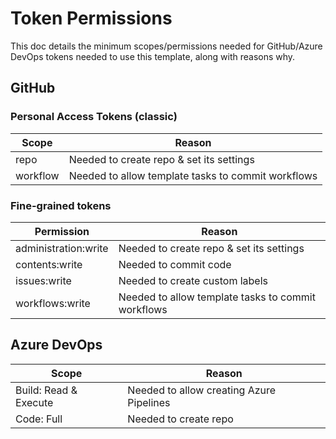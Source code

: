 # Token Permissions

This doc details the minimum scopes/permissions needed for GitHub/Azure DevOps tokens needed to use this template, along with reasons why.

## GitHub

### Personal Access Tokens (classic)

| **Scope** | **Reason**                                         |
| --------- | -------------------------------------------------- |
| repo      | Needed to create repo & set its settings           |
| workflow  | Needed to allow template tasks to commit workflows |

### Fine-grained tokens

| **Permission**       | **Reason**                                         |
| -------------------- | -------------------------------------------------- |
| administration:write | Needed to create repo & set its settings           |
| contents:write       | Needed to commit code                              |
| issues:write         | Needed to create custom labels                     |
| workflows:write      | Needed to allow template tasks to commit workflows |

## Azure DevOps

| **Scope**             | **Reason**                               |
| --------------------- | ---------------------------------------- |
| Build: Read & Execute | Needed to allow creating Azure Pipelines |
| Code: Full            | Needed to create repo                    |
